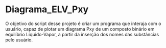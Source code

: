 # Diagrama_ELV_Pxy
O objetivo do script desse projeto é criar um programa que interaja com o usuário, capaz de plotar um diagrama Pxy de um composto binário em equilíbrio Líquido-Vapor, a partir da inserção dos nomes das substâncias pelo usuário.
